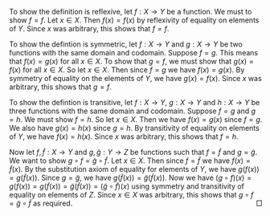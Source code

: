To show the definition is reflexive, let $f: X \to Y$ be a function. We must to show $f=f$. Let $x \in X$. Then $f(x) = f(x)$ by reflexivity of equality on elements of $Y$. Since $x$ was arbitrary, this shows that $f=f$.

To show the defintion is symmetric, let $f: X \to Y$ and $g: X \to Y$ be two functions with the same domain and codomain. Suppose $f=g$. This means that $f(x) = g(x)$ for all $x \in X$. To show that $g = f$, we must show that $g(x) = f(x)$ for all $x \in X$. So let $x \in X$. Then since $f = g$ we have $f(x)=g(x)$. By symmetry of equality on the elements of $Y$, we have $g(x) = f(x)$. Since $x$ was arbitrary, this shows that $g = f$.

To show the defintion is transitive, let $f:X \to Y$, $g: X \to Y$ and $h: X \to Y$ be three functions with the same domain and codomain. Suppose $f = g$ and $g = h$. We must show $f = h$. So let $x \in X$. Then we have $f(x)=g(x)$ since $f=g$. We also have $g(x)=h(x)$ since $g=h$. By transitivity of equality on elements of $Y$, we have $f(x)=h(x)$. Since $x$ was arbitrary, this shows that $f = h$.

Now let $f,\tilde{f}: X \to Y$ and $g,\tilde{g}: Y \to Z$ be functions such that $f = \tilde{f}$ and $g = \tilde{g}$. We want to show $g \circ f = \tilde{g} \circ \tilde{f}$. Let $x \in X$. Then since $f = \tilde{f}$ we have $f(x) = \tilde{f}(x)$. By the substitution axiom of equality for elements of $Y$, we have $g(f(x)) = g(\tilde{f}(x))$. Since $g = \tilde{g}$, we have $g(\tilde{f}(x)) = \tilde{g}(\tilde{f}(x))$. Now we have $(g \circ f)(x) = g(f(x)) = g(\tilde{f}(x)) = \tilde{g}(\tilde{f}(x)) = (\tilde{g} \circ \tilde{f})(x)$ using symmetry and transitivity of equality on elements of $Z$. Since $x \in X$ was arbitrary, this shows that $g \circ f = \tilde{g} \circ \tilde{f}$ as required. <span style="float: right">□</span> 
